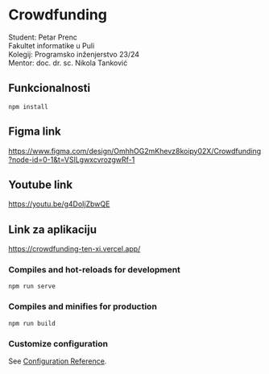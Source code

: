 # Crowdfunding

Student: Petar Prenc <br>
Fakultet informatike u Puli  <br>
Kolegij: Programsko inženjerstvo 23/24  <br>
Mentor: doc. dr. sc. Nikola Tanković

## Funkcionalnosti
```
npm install
```

## Figma link

https://www.figma.com/design/OmhhOG2mKhevz8koipy02X/Crowdfunding?node-id=0-1&t=VSlLgwxcvrozgwRf-1

## Youtube link

https://youtu.be/g4DoIjZbwQE

## Link za aplikaciju

https://crowdfunding-ten-xi.vercel.app/

### Compiles and hot-reloads for development
```
npm run serve
```

### Compiles and minifies for production
```
npm run build
```

### Customize configuration
See [Configuration Reference](https://cli.vuejs.org/config/).
